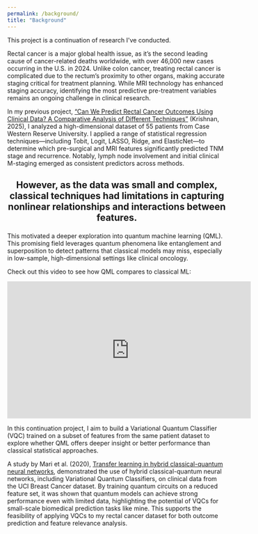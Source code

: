 ```yaml
---
permalink: /background/
title: "Background"
---
```


This project is a continuation of research I've conducted.

Rectal cancer is a major global health issue, as it’s the second leading cause of cancer-related deaths worldwide, with over 46,000 new cases occurring in the U.S. in 2024. Unlike colon cancer, treating rectal cancer is complicated due to the rectum’s proximity to other organs, making accurate staging critical for treatment planning. While MRI technology has enhanced staging accuracy, identifying the most predictive pre-treatment variables remains an ongoing challenge in clinical research.

In my previous project, [“Can We Predict Rectal Cancer Outcomes Using Clinical Data? A Comparative Analysis of Different Techniques”](https://partner.projectboard.world/oas/project/can-we-predict-rectal-cancer-outcomes-using-clinical-data-geedyp?rc=5a933f42-9776-4496-afcc-49d1c7fa9a30) (Krishnan, 2025), I analyzed a high-dimensional dataset of 55 patients from Case Western Reserve University. I applied a range of statistical regression techniques—including Tobit, Logit, LASSO, Ridge, and ElasticNet—to determine which pre-surgical and MRI features significantly predicted TNM stage and recurrence. Notably, lymph node involvement and initial clinical M-staging emerged as consistent predictors across methods. 
## <p align="center">However, as the data was small and complex, classical techniques had limitations in capturing nonlinear relationships and interactions between features.</p>

This motivated a deeper exploration into quantum machine learning (QML). This promising field leverages quantum phenomena like entanglement and superposition to detect patterns that classical models may miss, especially in low-sample, high-dimensional settings like clinical oncology. 

Check out this video to see how QML compares to classical ML:
<iframe width="560" height="315" src="https://www.youtube.com/embed/-xAlAcKY8KY?si=S0KNm9Sm1nt_Go79" title="YouTube video player" frameborder="0" allow="accelerometer; autoplay; clipboard-write; encrypted-media; gyroscope; picture-in-picture; web-share" referrerpolicy="strict-origin-when-cross-origin" allowfullscreen></iframe>


In this continuation project, I aim to build a Variational Quantum Classifier (VQC) trained on a subset of features from the same patient dataset to explore whether QML offers deeper insight or better performance than classical statistical approaches.

A study by Mari et al. (2020), [Transfer learning in hybrid classical-quantum neural networks](https://quantum-journal.org/papers/q-2020-10-09-340/pdf/),  demonstrated the use of hybrid classical-quantum neural networks, including Variational Quantum Classifiers, on clinical data from the UCI Breast Cancer dataset. By training quantum circuits on a reduced feature set, it was shown that quantum models can achieve strong performance even with limited data, highlighting the potential of VQCs for small-scale biomedical prediction tasks like mine. This supports the feasibility of applying VQCs to my rectal cancer dataset for both outcome prediction and feature relevance analysis.
